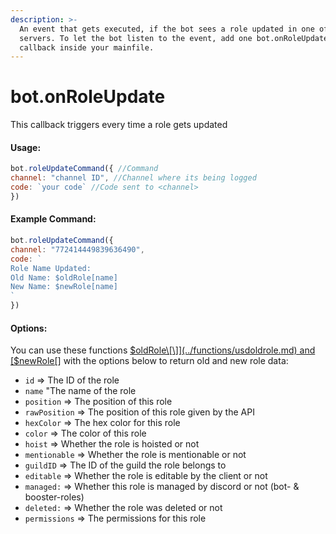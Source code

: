 ```yaml
---
description: >-
  An event that gets executed, if the bot sees a role updated in one of it's
  servers. To let the bot listen to the event, add one bot.onRoleUpdate()
  callback inside your mainfile.
---
```


# bot.onRoleUpdate

This callback triggers every time a role gets updated

#### Usage:

```javascript
bot.roleUpdateCommand({ //Command
channel: "channel ID", //Channel where its being logged
code: `your code` //Code sent to <channel>
})
```

#### Example Command:

```javascript
bot.roleUpdateCommand({ 
channel: "772414449839636490", 
code: `
Role Name Updated:
Old Name: $oldRole[name]
New Name: $newRole[name]
`
})
```

#### Options:

You can use these functions [$oldRole\[\]](../functions/usdoldrole.md) and [$newRole\[\]](../functions/usdnewrole.md) with the options below to return old and new role data:

* `id` =&gt; The ID of the role
* `name` "The name of the role
* `position` =&gt; The position of this role
* `rawPosition` =&gt; The position of this role given by the API
* `hexColor` =&gt; The hex color for this role
* `color` =&gt; The color of this role
* `hoist` =&gt; Whether the role is hoisted or not
* `mentionable` =&gt; Whether the role is mentionable or not
* `guildID` =&gt; The ID of the guild the role belongs to
* `editable` =&gt; Whether the role is editable by the client or not
* `managed:` =&gt; Whether this role is managed by discord or not \(bot- & booster-roles\)
* `deleted:` =&gt; Whether the role was deleted or not
* `permissions` =&gt; The permissions for this role



